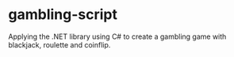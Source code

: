 # gambling-script
Applying the .NET library using C# to create a gambling game with blackjack, roulette and coinflip.
